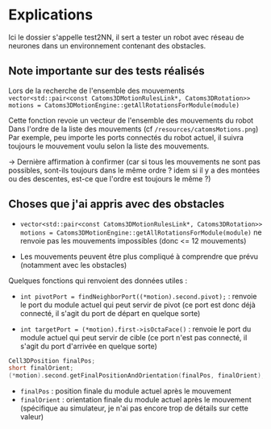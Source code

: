 # Explications

Ici le dossier s'appelle test2NN, il sert a tester un robot avec réseau de neurones dans un environnement contenant des obstacles.

## Note importante sur des tests réalisés

Lors de la recherche de l'ensemble des mouvements `vector<std::pair<const Catoms3DMotionRulesLink*, Catoms3DRotation>> motions = Catoms3DMotionEngine::getAllRotationsForModule(module)`

Cette fonction revoie un vecteur de l'ensemble des mouvements du robot Dans l'ordre de la liste des mouvements (cf `/resources/catomsMotions.png`) Par exemple, peu importe les ports connectés du robot actuel, il suivra toujours le mouvement voulu selon la liste des mouvements.

-> Dernière affirmation à confirmer (car si tous les mouvements ne sont pas possibles, sont-ils toujours dans le même ordre ? idem si il y a des montées ou des descentes, est-ce que l'ordre est toujours le même ?)

## Choses que j'ai appris avec des obstacles

- `vector<std::pair<const Catoms3DMotionRulesLink*, Catoms3DRotation>> motions = Catoms3DMotionEngine::getAllRotationsForModule(module)` ne renvoie pas les mouvements impossibles (donc <= 12 mouvements)

- Les mouvements peuvent être plus compliqué à comprendre que prévu (notamment avec les obstacles)

Quelques fonctions qui renvoient des données utiles :

- `int pivotPort = findNeighborPort((*motion).second.pivot);` : renvoie le port du module actuel qui peut servir de pivot (ce port est donc déjà connecté, il s'agit du port de départ en quelque sorte)

- `int targetPort = (*motion).first->isOctaFace()` : renvoie le port du module actuel qui peut servir de cible (ce port n'est pas connecté, il s'agit du port d'arrivée en quelque sorte)

```cpp
Cell3DPosition finalPos;
short finalOrient;  
(*motion).second.getFinalPositionAndOrientation(finalPos, finalOrient);
```

- `finalPos` : position finale du module actuel après le mouvement
- `finalOrient` : orientation finale du module actuel après le mouvement (spécifique au simulateur, je n'ai pas encore trop de détails sur cette valeur)

